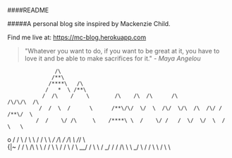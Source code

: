 ####README

#####A personal blog site inspired by Mackenzie Child. 

Find me live at: https://mc-blog.herokuapp.com


>"Whatever you want to do, if you want to be great at it,
>you have to love it and be able to make sacrifices for it."  			*- Maya Angelou*


			       /\
			      /**\
			     /****\   /\
			    /   *  \ /**\
			   /  /\    /    \        /\    /\  /\      /\            /\/\/\  /\
			  /  /  \  /      \      /**\/\/  \/  \  /\/  \/\  /\  /\/ / /**\/  \
			 /  /    \/ /\     \    /****\ \  /    \/ /   /  \/  \/  \  /    \   \
 o    /  /  \   \/  \     \  / /    \ \    _/  /\   /  /\   \   \/_/   \\   \
{|~  /  /    \  /\   \    \ / /     \  \  /   /  \ /     \   \__/ /     \   \\
/ \_/  /      \/  \/\ \   \ _/      \   \/   /    \       \     \/       \   \\

